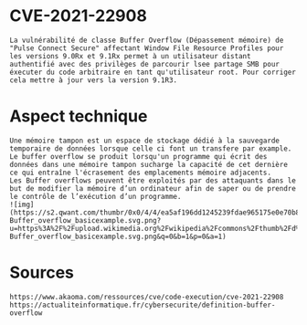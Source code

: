 # CVE-2021-22908
    La vulnérabilité de classe Buffer Overflow (Dépassement mémoire) de "Pulse Connect Secure" affectant Window File Resource Profiles pour les versions 9.0Rx et 9.1Rx permet à un utilisateur distant authentifié avec des privilèges de parcourir lsee partage SMB pour éxecuter du code arbitraire en tant qu'utilisateur root. Pour corriger cela mettre à jour vers la version 9.1R3.

# Aspect technique
    
    Une mémoire tampon est un espace de stockage dédié à la sauvegarde temporaire de données lorsque celle ci font un transfere par example.
    Le buffer overflow se produit lorsqu'un programme qui écrit des données dans une mémoire tampon sucharge la capacité de cet dernière ce qui entraîne l'écrasement des emplacements mémoire adjacents.
    Les Buffer overflows peuvent être exploités par des attaquants dans le but de modifier la mémoire d’un ordinateur afin de saper ou de prendre le contrôle de l’exécution d’un programme.
    ![img](https://s2.qwant.com/thumbr/0x0/4/4/ea5af196dd1245239fdae965175e0e70b857f236c7d83c6d556631858a86d1/502px-Buffer_overflow_basicexample.svg.png?u=https%3A%2F%2Fupload.wikimedia.org%2Fwikipedia%2Fcommons%2Fthumb%2Fd%2Fd0%2FBuffer_overflow_basicexample.svg%2F502px-Buffer_overflow_basicexample.svg.png&q=0&b=1&p=0&a=1)


# Sources
    https://www.akaoma.com/ressources/cve/code-execution/cve-2021-22908
    https://actualiteinformatique.fr/cybersecurite/definition-buffer-overflow